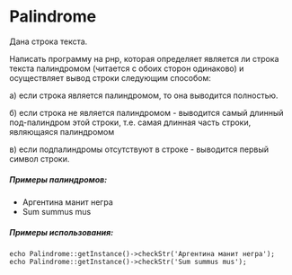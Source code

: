 # Palindrome

Дана строка текста.

Написать программу на рнр, которая определяет является ли строка текста палиндромом (читается с обоих сторон одинаково) и осуществляет вывод строки следующим способом:

а) если строка является палиндромом, то она выводится полностью.

б) если строка не является палиндромом - выводится самый длинный под-палиндром этой строки, т.е. самая длинная часть строки, являющаяся палиндромом

в) если подпалиндромы отсутствуют в строке - выводится первый символ строки.

##### Примеры палиндромов:
- Аргентина манит негра
- Sum summus mus

##### Примеры использования:
    echo Palindrome::getInstance()->checkStr('Аргентина манит негра');
    echo Palindrome::getInstance()->checkStr('Sum summus mus');